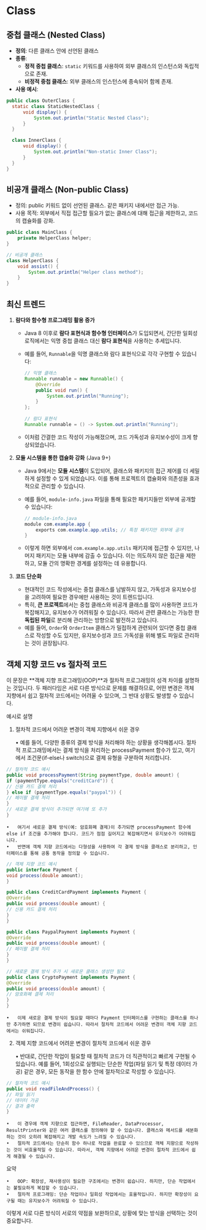 # Class

## 중첩 클래스 (Nested Class)
- **정의**: 다른 클래스 안에 선언된 클래스
- **종류**:
    - **정적 중첩 클래스**: `static` 키워드를 사용하여 외부 클래스의 인스턴스와 독립적으로 존재.
    - **비정적 중첩 클래스**: 외부 클래스의 인스턴스에 종속되어 함께 존재.
- **사용 예시**:
```java
public class OuterClass {
  static class StaticNestedClass {
      void display() {
          System.out.println("Static Nested Class");
      }
  }

  class InnerClass {
      void display() {
          System.out.println("Non-static Inner Class");
      }
  }
}

```
## 비공개 클래스 (Non-public Class)
- 정의: public 키워드 없이 선언된 클래스. 같은 패키지 내에서만 접근 가능.
- 사용 목적: 외부에서 직접 접근할 필요가 없는 클래스에 대해 접근을 제한하고, 코드의 캡슐화를 강화.

```java
public class MainClass {
    private HelperClass helper;
}

// 비공개 클래스
class HelperClass {
    void assist() {
        System.out.println("Helper class method");
    }
}
```

## 최신 트렌드

1. **람다와 함수형 프로그래밍 활용 증가**
    - Java 8 이후로 **람다 표현식과 함수형 인터페이스**가 도입되면서, 간단한 일회성 로직에서는 익명 중첩 클래스 대신 **람다 표현식**을 사용하는 추세입니다.
    - 예를 들어, `Runnable`을 익명 클래스와 람다 표현식으로 각각 구현할 수 있습니다:

      ```java
      // 익명 클래스
      Runnable runnable = new Runnable() {
          @Override
          public void run() {
              System.out.println("Running");
          }
      };
 
      // 람다 표현식
      Runnable runnable = () -> System.out.println("Running");
      ```

    - 이처럼 간결한 코드 작성이 가능해졌으며, 코드 가독성과 유지보수성이 크게 향상되었습니다.

2. **모듈 시스템을 통한 캡슐화 강화** (Java 9+)
    - Java 9에서는 **모듈 시스템**이 도입되어, 클래스와 패키지의 접근 제어를 더 세밀하게 설정할 수 있게 되었습니다. 이를 통해 프로젝트의 캡슐화와 의존성을 효과적으로 관리할 수 있습니다.
    - 예를 들어, `module-info.java` 파일을 통해 필요한 패키지들만 외부에 공개할 수 있습니다:

      ```java
      // module-info.java
      module com.example.app {
          exports com.example.app.utils; // 특정 패키지만 외부에 공개
      }
      ```

    - 이렇게 하면 외부에서 `com.example.app.utils` 패키지에 접근할 수 있지만, 나머지 패키지는 모듈 내부에 감출 수 있습니다. 이는 의도하지 않은 접근을 제한하고, 모듈 간의 명확한 경계를 설정하는 데 유용합니다.

3. **코드 단순화**
    - 현대적인 코드 작성에서는 중첩 클래스를 남발하지 않고, 가독성과 유지보수성을 고려하여 필요한 경우에만 사용하는 것이 트렌드입니다.
    - 특히, **큰 프로젝트**에서는 중첩 클래스와 비공개 클래스를 많이 사용하면 코드가 복잡해지고, 유지보수가 어려워질 수 있습니다. 따라서 관련 클래스는 가능한 한 **독립된 파일**로 분리해 관리하는 방향으로 발전하고 있습니다.
    - 예를 들어, `Order`와 `OrderItem` 클래스가 밀접하게 관련되어 있다면 중첩 클래스로 작성할 수도 있지만, 유지보수성과 코드 가독성을 위해 별도 파일로 관리하는 것이 권장됩니다.


## 객체 지향 코드 vs 절차적 코드

이 문장은 **객체 지향 프로그래밍(OOP)**과 절차적 프로그래밍의 성격 차이를 설명하는 것입니다. 두 패러다임은 서로 다른 방식으로 문제를 해결하므로, 어떤 변경은 객체 지향에서 쉽고 절차적 코드에서는 어려울 수 있으며, 그 반대 상황도 발생할 수 있습니다.

예시로 설명

1. 절차적 코드에서 어려운 변경이 객체 지향에서 쉬운 경우

   •	예를 들어, 다양한 종류의 결제 방식을 처리해야 하는 상황을 생각해봅시다. 절차적 프로그래밍에서는 결제 방식을 처리하는 processPayment 함수가 있고, 여기에서 조건문(if-else나 switch)으로 결제 유형을 구분하여 처리합니다.
```java
// 절차적 코드 예시
public void processPayment(String paymentType, double amount) {
if (paymentType.equals("creditCard")) {
// 신용 카드 결제 처리
} else if (paymentType.equals("paypal")) {
// 페이팔 결제 처리
}
// 새로운 결제 방식이 추가되면 여기에 또 추가
}
```
	•	여기서 새로운 결제 방식(예: 암호화폐 결제)이 추가되면 processPayment 함수에 else if 조건을 추가해야 합니다. 코드가 점점 길어지고 복잡해지면서 유지보수가 어려워집니다.
	•	반면에 객체 지향 코드에서는 다형성을 사용하여 각 결제 방식을 클래스로 분리하고, 인터페이스를 통해 공통 동작을 정의할 수 있습니다.
```java
// 객체 지향 코드 예시
public interface Payment {
void process(double amount);
}

public class CreditCardPayment implements Payment {
@Override
public void process(double amount) {
// 신용 카드 결제 처리
}
}

public class PaypalPayment implements Payment {
@Override
public void process(double amount) {
// 페이팔 결제 처리
}
}

// 새로운 결제 방식 추가 시 새로운 클래스 생성만 필요
public class CryptoPayment implements Payment {
@Override
public void process(double amount) {
// 암호화폐 결제 처리
}
}
```
	•	이제 새로운 결제 방식이 필요할 때마다 Payment 인터페이스를 구현하는 클래스를 하나만 추가하면 되므로 변경이 쉽습니다. 따라서 절차적 코드에서 어려운 변경이 객체 지향 코드에서는 쉬워집니다.

2. 객체 지향 코드에서 어려운 변경이 절차적 코드에서 쉬운 경우

   •	반대로, 간단한 작업이 필요할 때 절차적 코드가 더 직관적이고 빠르게 구현될 수 있습니다. 예를 들어, 1회성으로 실행되는 단순한 작업(파일 읽기 및 특정 데이터 가공) 같은 경우, 모든 동작을 한 함수 안에 절차적으로 작성할 수 있습니다.

```java
// 절차적 코드 예시
public void readFileAndProcess() {
// 파일 읽기
// 데이터 가공
// 결과 출력
}
```

	•	이 경우에 객체 지향으로 접근하면, FileReader, DataProcessor, ResultPrinter와 같은 여러 클래스를 정의해야 할 수 있습니다. 클래스와 메서드를 세분화하는 것이 오히려 복잡해지고 개발 속도가 느려질 수 있습니다.
	•	절차적 코드에서는 단순히 함수 하나로 작업을 완료할 수 있으므로 객체 지향으로 작성하는 것이 비효율적일 수 있습니다. 따라서, 객체 지향에서 어려운 변경이 절차적 코드에서 쉽게 해결될 수 있습니다.

요약

	•	OOP: 확장성, 재사용성이 필요한 구조에서는 변경이 쉽습니다. 하지만, 단순 작업에서는 불필요하게 복잡할 수 있습니다.
	•	절차적 프로그래밍: 단순 작업이나 일회성 작업에서는 효율적입니다. 하지만 확장성이 요구될 때는 유지보수가 어려워질 수 있습니다.

이렇게 서로 다른 방식이 서로의 약점을 보완하므로, 상황에 맞는 방식을 선택하는 것이 중요합니다.
